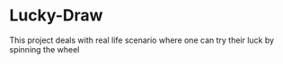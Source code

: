 # Lucky-Draw
This project deals with real life scenario where one can try their luck by spinning the wheel
